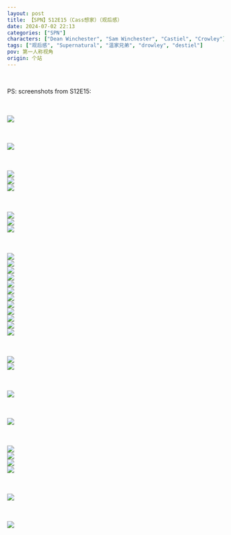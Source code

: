 ```yaml
---
layout: post
title: 【SPN】S12E15（Cass想家）（观后感）
date: 2024-07-02 22:13
categories: ["SPN"]
characters: ["Dean Winchester", "Sam Winchester", "Castiel", "Crowley"]
tags: ["观后感", "Supernatural", "温家兄弟", "drowley", "destiel"]
pov: 第一人称视角
origin: 个站
---
```


<br>

PS: screenshots from S12E15:

<br><br>
![](https://github.com/junesirius/junesirius.github.io/tree/master/assets/images/SPN/S12/2024-07-02-SPN-1215-1.jpg)
<br>

<br><br>
![](https://github.com/junesirius/junesirius.github.io/tree/master/assets/images/SPN/S12/2024-07-02-SPN-1215-2.jpg)
<br>

<br><br>
![](https://github.com/junesirius/junesirius.github.io/tree/master/assets/images/SPN/S12/2024-07-02-SPN-1215-3.jpg)
<br>
![](https://github.com/junesirius/junesirius.github.io/tree/master/assets/images/SPN/S12/2024-07-02-SPN-1215-4.jpg)
<br>
![](https://github.com/junesirius/junesirius.github.io/tree/master/assets/images/SPN/S12/2024-07-02-SPN-1215-5.jpg)
<br>

<br><br>
![](https://github.com/junesirius/junesirius.github.io/tree/master/assets/images/SPN/S12/2024-07-02-SPN-1215-6.jpg)
<br>
![](https://github.com/junesirius/junesirius.github.io/tree/master/assets/images/SPN/S12/2024-07-02-SPN-1215-7.jpg)
<br>
![](https://github.com/junesirius/junesirius.github.io/tree/master/assets/images/SPN/S12/2024-07-02-SPN-1215-8.jpg)
<br>

<br><br>
![](https://github.com/junesirius/junesirius.github.io/tree/master/assets/images/SPN/S12/2024-07-02-SPN-1215-9.jpg)
<br>
![](https://github.com/junesirius/junesirius.github.io/tree/master/assets/images/SPN/S12/2024-07-02-SPN-1215-10.jpg)
<br>
![](https://github.com/junesirius/junesirius.github.io/tree/master/assets/images/SPN/S12/2024-07-02-SPN-1215-11.jpg)
<br>
![](https://github.com/junesirius/junesirius.github.io/tree/master/assets/images/SPN/S12/2024-07-02-SPN-1215-12.jpg)
<br>
![](https://github.com/junesirius/junesirius.github.io/tree/master/assets/images/SPN/S12/2024-07-02-SPN-1215-13.jpg)
<br>
![](https://github.com/junesirius/junesirius.github.io/tree/master/assets/images/SPN/S12/2024-07-02-SPN-1215-14.jpg)
<br>
![](https://github.com/junesirius/junesirius.github.io/tree/master/assets/images/SPN/S12/2024-07-02-SPN-1215-15.jpg)
<br>
![](https://github.com/junesirius/junesirius.github.io/tree/master/assets/images/SPN/S12/2024-07-02-SPN-1215-16.jpg)
<br>
![](https://github.com/junesirius/junesirius.github.io/tree/master/assets/images/SPN/S12/2024-07-02-SPN-1215-17.jpg)
<br>
![](https://github.com/junesirius/junesirius.github.io/tree/master/assets/images/SPN/S12/2024-07-02-SPN-1215-18.jpg)
<br>
![](https://github.com/junesirius/junesirius.github.io/tree/master/assets/images/SPN/S12/2024-07-02-SPN-1215-19.jpg)
<br>
![](https://github.com/junesirius/junesirius.github.io/tree/master/assets/images/SPN/S12/2024-07-02-SPN-1215-20.jpg)
<br>

<br><br>
![](https://github.com/junesirius/junesirius.github.io/tree/master/assets/images/SPN/S12/2024-07-02-SPN-1215-21.jpg)
<br>
![](https://github.com/junesirius/junesirius.github.io/tree/master/assets/images/SPN/S12/2024-07-02-SPN-1215-22.jpg)
<br>

<br><br>
![](https://github.com/junesirius/junesirius.github.io/tree/master/assets/images/SPN/S12/2024-07-02-SPN-1215-23.jpg)
<br>

<br><br>
![](https://github.com/junesirius/junesirius.github.io/tree/master/assets/images/SPN/S12/2024-07-02-SPN-1215-24.jpg)
<br>

<br><br>
![](https://github.com/junesirius/junesirius.github.io/tree/master/assets/images/SPN/S12/2024-07-02-SPN-1215-25.jpg)
<br>
![](https://github.com/junesirius/junesirius.github.io/tree/master/assets/images/SPN/S12/2024-07-02-SPN-1215-26.jpg)
<br>
![](https://github.com/junesirius/junesirius.github.io/tree/master/assets/images/SPN/S12/2024-07-02-SPN-1215-27.jpg)
<br>
![](https://github.com/junesirius/junesirius.github.io/tree/master/assets/images/SPN/S12/2024-07-02-SPN-1215-28.jpg)
<br>

<br><br>
![](https://github.com/junesirius/junesirius.github.io/tree/master/assets/images/SPN/S12/2024-07-02-SPN-1215-29.jpg)
<br>

<br><br>
![](https://github.com/junesirius/junesirius.github.io/tree/master/assets/images/SPN/S12/2024-07-02-SPN-1215-30.jpg)
<br>
